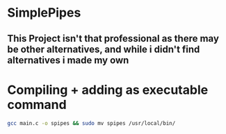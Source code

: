 # SimplePipes

## This Project isn't that professional as there may be other alternatives, and while i didn't find alternatives i made my own

# Compiling + adding as executable command
```sh
gcc main.c -o spipes && sudo mv spipes /usr/local/bin/
```
